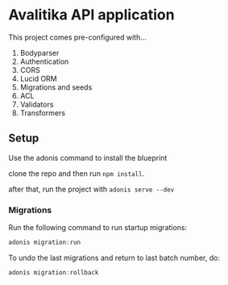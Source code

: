 # Avalitika API application

This project comes pre-configured with...

1. Bodyparser
2. Authentication
3. CORS
4. Lucid ORM
5. Migrations and seeds
6. ACL
7. Validators
8. Transformers

## Setup

Use the adonis command to install the blueprint

clone the repo and then run `npm install`.

after that, run the project with `adonis serve --dev`


### Migrations

Run the following command to run startup migrations:

```js
adonis migration:run
```

To undo the last migrations and return to last batch number, do:

```js
adonis migration:rollback
```
